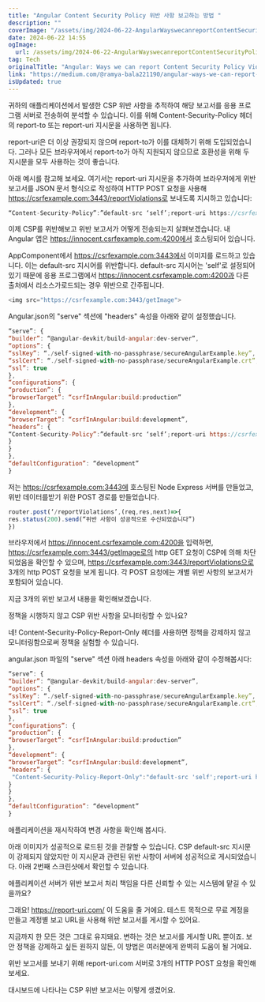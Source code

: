 ```yaml
---
title: "Angular Content Security Policy 위반 사항 보고하는 방법 "
description: ""
coverImage: "/assets/img/2024-06-22-AngularWayswecanreportContentSecurityPolicyViolations_0.png"
date: 2024-06-22 14:55
ogImage: 
  url: /assets/img/2024-06-22-AngularWayswecanreportContentSecurityPolicyViolations_0.png
tag: Tech
originalTitle: "Angular: Ways we can report Content Security Policy Violations"
link: "https://medium.com/@ramya-bala221190/angular-ways-we-can-report-content-security-policy-violations-e5f36d971904"
isUpdated: true
---
```





귀하의 애플리케이션에서 발생한 CSP 위반 사항을 추적하여 해당 보고서를 응용 프로그램 서버로 전송하여 분석할 수 있습니다. 이를 위해 Content-Security-Policy 헤더의 report-to 또는 report-uri 지시문을 사용하면 됩니다.

report-uri은 더 이상 권장되지 않으며 report-to가 이를 대체하기 위해 도입되었습니다. 그러나 모든 브라우저에서 report-to가 아직 지원되지 않으므로 호환성을 위해 두 지시문을 모두 사용하는 것이 좋습니다.

아래 예시를 참고해 보세요. 여기서는 report-uri 지시문을 추가하여 브라우저에게 위반 보고서를 JSON 문서 형식으로 작성하여 HTTP POST 요청을 사용해 https://csrfexample.com:3443/reportViolations로 보내도록 지시하고 있습니다:

```js
“Content-Security-Policy”:”default-src ‘self’;report-uri https://csrfexample.com:3443/reportViolations"
```

<div class="content-ad"></div>

이제 CSP를 위반해보고 위반 보고서가 어떻게 전송되는지 살펴보겠습니다. 내 Angular 앱은 https://innocent.csrfexample.com:4200에서 호스팅되어 있습니다.

AppComponent에서 https://csrfexample.com:3443에서 이미지를 로드하고 있습니다. 이는 default-src 지시어를 위반합니다. default-src 지시어는 'self'로 설정되어 있기 때문에 응용 프로그램에서 https://innocent.csrfexample.com:4200과 다른 출처에서 리소스가로드되는 경우 위반으로 간주됩니다.

```js
<img src="https://csrfexample.com:3443/getImage">
```

Angular.json의 "serve" 섹션에 "headers" 속성을 아래와 같이 설정했습니다.

<div class="content-ad"></div>

```js
“serve”: {
“builder”: “@angular-devkit/build-angular:dev-server”,
“options”: {
“sslKey”: “./self-signed-with-no-passphrase/secureAngularExample.key”,
“sslCert”: “./self-signed-with-no-passphrase/secureAngularExample.crt”,
“ssl”: true
},
“configurations”: {
“production”: {
“browserTarget”: “csrfInAngular:build:production”
},
“development”: {
“browserTarget”: “csrfInAngular:build:development”,
“headers”: {
“Content-Security-Policy”:”default-src ‘self’;report-uri https://csrfexample.com:3443/reportViolations"
}
}
},
“defaultConfiguration”: “development”
}
```

저는 https://csrfexample.com:3443에 호스팅된 Node Express 서버를 만들었고, 위반 데이터를받기 위한 POST 경로를 만들었습니다.

```js
router.post(‘/reportViolations’,(req,res,next)=>{
res.status(200).send(“위반 사항이 성공적으로 수신되었습니다”)
})
```

브라우저에서 https://innocent.csrfexample.com:4200을 입력하면, https://csrfexample.com:3443/getImage로의 http GET 요청이 CSP에 의해 차단되었음을 확인할 수 있으며, https://csrfexample.com:3443/reportViolations으로 3개의 http POST 요청을 보게 됩니다. 각 POST 요청에는 개별 위반 사항의 보고서가 포함되어 있습니다.


<div class="content-ad"></div>

지금 3개의 위반 보고서 내용을 확인해보겠습니다.

정책을 시행하지 않고 CSP 위반 사항을 모니터링할 수 있나요?

네! Content-Security-Policy-Report-Only 헤더를 사용하면 정책을 강제하지 않고 모니터링함으로써 정책을 실험할 수 있습니다.

angular.json 파일의 "serve" 섹션 아래 headers 속성을 아래와 같이 수정해봅시다:

<div class="content-ad"></div>

```js
“serve”: {
“builder”: “@angular-devkit/build-angular:dev-server”,
“options”: {
“sslKey”: “./self-signed-with-no-passphrase/secureAngularExample.key”,
“sslCert”: “./self-signed-with-no-passphrase/secureAngularExample.crt”,
“ssl”: true
},
“configurations”: {
“production”: {
“browserTarget”: “csrfInAngular:build:production”
},
“development”: {
“browserTarget”: “csrfInAngular:build:development”,
“headers”: {
 "Content-Security-Policy-Report-Only":"default-src 'self';report-uri https://csrfexample.com:3443/reportViolations"
}
}
},
“defaultConfiguration”: “development”
}
```

애플리케이션을 재시작하여 변경 사항을 확인해 봅시다.

아래 이미지가 성공적으로 로드된 것을 관찰할 수 있습니다. CSP default-src 지시문이 강제되지 않았지만 이 지시문과 관련된 위반 사항이 서버에 성공적으로 게시되었습니다. 아래 2번째 스크린샷에서 확인할 수 있습니다.

애플리케이션 서버가 위반 보고서 처리 책임을 다른 신뢰할 수 있는 시스템에 맡길 수 있을까요?

<div class="content-ad"></div>

그래요! https://report-uri.com/ 이 도움을 줄 거에요. 테스트 목적으로 무료 계정을 만들고 계정별 보고 URL을 사용해 위반 보고서를 게시할 수 있어요.

지금까지 한 모든 것은 그대로 유지돼요. 변하는 것은 보고서를 게시할 URL 뿐이죠. 보안 정책을 강제하고 싶든 원하지 않든, 이 방법은 여러분에게 완벽히 도움이 될 거에요.

위반 보고서를 보내기 위해 report-uri.com 서버로 3개의 HTTP POST 요청을 확인해보세요.

대시보드에 나타나는 CSP 위반 보고서는 이렇게 생겼어요.